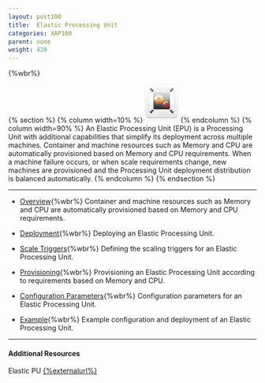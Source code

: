 ```yaml
---
layout: post100
title:  Elastic Processing Unit
categories: XAP100
parent: none
weight: 420
---
```


{%wbr%}

{% section %}
{% column width=10% %}
![counter-logo.jpg](/attachment_files/subject/elastic.png)
{% endcolumn %}
{% column width=90% %}
An Elastic Processing Unit (EPU) is a Processing Unit with additional capabilities that simplify its deployment across multiple machines. Container and machine resources such as Memory and CPU are automatically provisioned based on Memory and CPU requirements.
When a machine failure occurs, or when scale requirements change, new machines are provisioned and the Processing Unit deployment distribution is balanced automatically.
{% endcolumn %}
{% endsection %}


<hr/>


- [Overview](./elastic-processing-unit.html){%wbr%}
Container and machine resources such as Memory and CPU are automatically provisioned based on Memory and CPU requirements.

- [Deployment](./elastic-processing-unit-deploy.html){%wbr%}
Deploying an Elastic Processing Unit.

- [Scale Triggers](./elastic-processing-unit-trigger.html){%wbr%}
Defining the scaling triggers for an Elastic Processing Unit.

- [Provisioning](./elastic-processing-unit-provisioning.html){%wbr%}
Provisioning an Elastic Processing Unit according to requirements based on Memory and CPU.

- [Configuration Parameters](./elastic-processing-unit-properties.html){%wbr%}
Configuration parameters for an Elastic Processing Unit.

- [Example](./elastic-processing-unit-example.html){%wbr%}
Example configuration and deployment of an Elastic Processing Unit.


<hr/>

#### Additional Resources

Elastic PU [{%externalurl%}](http://www.slideshare.net/shayhassidim/the-elastic-pu)


